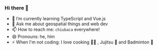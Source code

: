 ### Hi there 👋

- 🌱 I’m currently learning TypeScript and Vue.js
- 💬 Ask me about geospatial things and web dev
- 📫 How to reach me: `chiubaca` everywhere!
- 😄 Pronouns: he, him
- ⚡ When I'm not coding: I love cooking 👨‍🍳 , Jujitsu 👊 and Badminton 🏸
